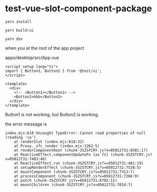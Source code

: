# test-vue-slot-component-package

```
yarn install

yarn build:ui

yarn dev
```

when you at the root of the app project

apps/desktop/src/App.vue

```
<script setup lang="ts">
import { Button1, Button2 } from '@test/ui';
</script>

<template>
  <div>
    <!-- <Button1></Button1> -->
    <Button2>bbb</Button2>
  </div>
</template>
```

Button1 is not working, but Button2 is working.

the error message is

```
index.mjs:618 Uncaught TypeError: Cannot read properties of null (reading 'ce')
    at renderSlot (index.mjs:618:32)
    at Proxy._sfc_render (index.mjs:1262:5)
    at renderComponentRoot (chunk-3SZSTCRY.js?v=05012731:8581:17)
    at ReactiveEffect.componentUpdateFn [as fn] (chunk-3SZSTCRY.js?v=05012731:7403:46)
    at ReactiveEffect.run (chunk-3SZSTCRY.js?v=05012731:481:19)
    at setupRenderEffect (chunk-3SZSTCRY.js?v=05012731:7538:5)
    at mountComponent (chunk-3SZSTCRY.js?v=05012731:7313:7)
    at processComponent (chunk-3SZSTCRY.js?v=05012731:7266:9)
    at patch (chunk-3SZSTCRY.js?v=05012731:6782:11)
    at mountChildren (chunk-3SZSTCRY.js?v=05012731:7014:7)
```